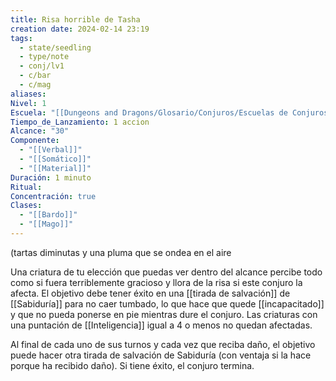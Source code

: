 ```yaml
---
title: Risa horrible de Tasha
creation date: 2024-02-14 23:19
tags:
  - state/seedling
  - type/note
  - conj/lv1
  - c/bar
  - c/mag
aliases: 
Nivel: 1
Escuela: "[[Dungeons and Dragons/Glosario/Conjuros/Escuelas de Conjuros/Encantamiento]]"
Tiempo_de_Lanzamiento: 1 accion
Alcance: "30"
Componente:
  - "[[Verbal]]"
  - "[[Somático]]"
  - "[[Material]]"
Duración: 1 minuto
Ritual: 
Concentración: true
Clases:
  - "[[Bardo]]"
  - "[[Mago]]"
---
```

(tartas diminutas y una pluma que se ondea en el aire

Una criatura de tu elección que puedas ver dentro del alcance percibe todo como si fuera terriblemente gracioso y llora de la risa si este conjuro la afecta. El objetivo debe tener éxito en una [[tirada de salvación]] de [[Sabiduría]] para no caer tumbado, lo que hace que quede [[incapacitado]] y que no pueda ponerse en pie mientras dure el conjuro. Las criaturas con una puntación de [[Inteligencia]] igual a 4 o menos no quedan afectadas.

Al final de cada uno de sus turnos y cada vez que reciba daño, el objetivo puede hacer otra tirada de salvación de Sabiduría (con ventaja si la hace porque ha recibido daño). Si tiene éxito, el conjuro termina.
